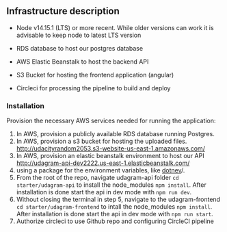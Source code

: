 ## Infrastructure description

- Node v14.15.1 (LTS) or more recent. While older versions can work it is advisable to keep node to latest LTS version

- RDS database to host our postgres database

- AWS Elastic Beanstalk to host the backend API

- S3 Bucket for hosting the frontend application (angular)

- Circleci for processing the pipeline to build and deploy

### Installation

Provision the necessary AWS services needed for running the application:

1. In AWS, provision a publicly available RDS database running Postgres. <Place database-1.cobzaxlh4qf3.us-east-1.rds.amazonaws.com/>
2. In AWS, provision a s3 bucket for hosting the uploaded files. <http://udacityrandom2053.s3-website-us-east-1.amazonaws.com/>
3. In AWS, provision an elastic beanstalk environment to host our API <http://udagram-api-dev2222.us-east-1.elasticbeanstalk.com/>
4. using a package for the environment variables, like [dotnev](https://www.npmjs.com/package/dotenv)/.
5. From the root of the repo, navigate udagram-api folder `cd starter/udagram-api` to install the node_modules `npm install`. After installation is done start the api in dev mode with `npm run dev`.
6. Without closing the terminal in step 5, navigate to the udagram-frontend `cd starter/udagram-frontend` to intall the node_modules `npm install`. After installation is done start the api in dev mode with `npm run start`.
7. Authorize circleci to use Github repo and configuring CircleCI pipeline
